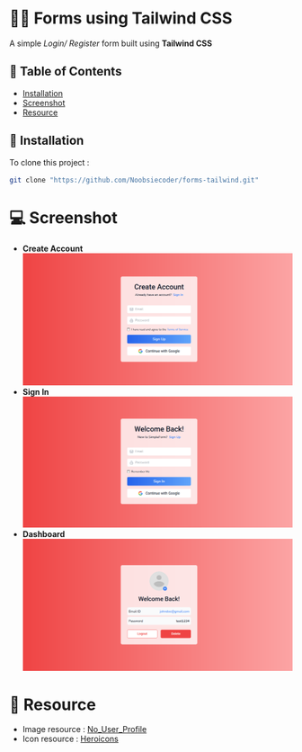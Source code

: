 # 👨‍💻 Forms using Tailwind CSS

A simple _Login/ Register_ form built using **Tailwind CSS**
<br>

## 📜 Table of Contents

- [Installation](#🚀-Installation)
- [Screenshot](#💻-Screenshot)
- [Resource](#📕-Resource)

## 🚀 Installation

To clone this project :

```bash
git clone "https://github.com/Noobsiecoder/forms-tailwind.git"
```

# 💻 Screenshot

- **Create Account**
  ![Alt text](src\image\create_account.png)
  <br>
- **Sign In**
  ![Alt text](src\image\log_in.png)
  <br>
- **Dashboard**
  ![Alt text](src\image\dashboard.png)
  <br>

# 📕 Resource

- Image resource :
  [No_User_Profile](https://developers.google.com/web/images/contributors/no-photo.jpg)
  <br>
- Icon resource :
  [Heroicons](https://heroicons.com/)
